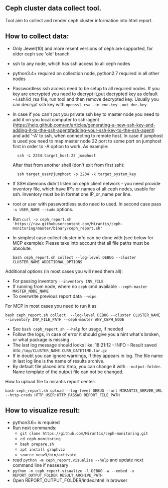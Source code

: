 Ceph cluster data collect tool.
-------------------------------

Tool aim to collect and render ceph cluster information into html report.


How to collect data:
--------------------

* Only Jewel(10) and more resent versions of ceph are supported, for older ceph see 'old' branch
* ssh to any node, which has ssh access to all ceph nodes
* python3.4+ required on collection node, python2.7 required in all other nodes
* Passwordless ssh access need to be setup to all required nodes. If you key are encrypted you need to
  decrypt it,put decrypted key as default ~/.ssh/id_rsa file, run tool and then remove decrypted key.
  Usually you can decrypt ssh key with `openssl rsa –in enc.key -out dec.key`.
* In case if you can't put you private ssh key to master node you need to add it on you local computer to
  ssh-agent (https://help.github.com/en/articles/generating-a-new-ssh-key-and-adding-it-to-the-ssh-agent#adding-your-ssh-key-to-the-ssh-agent) and add '-A' to ssh, when connecting to remote host. In case if
  jumphost is used you need to map master node 22 port to some port on jumphost first in order to -A
  option to work. As example:

        ssh -L 2234:target_host:22 jumphost
  
  After that from another shell (don't exit from first ssh):
  
        ssh target_user@jumphost -p 2234 -k target_system_key

* If SSH daemons didn't listen on ceph client network - you need provide inventory file, which have IP's or names
  of all ceph nodes, usable for ssh. Inventory must be in format one IP_or_name per line.
* root or user with passwordless sudo need to used. In second case pass `-u USER_NAME --sudo` options.
* Run `curl -o ceph_report.sh 'https://raw.githubusercontent.com/Mirantis/ceph-monitoring/master/binary/ceph_report.sh'`

* In simplest case collect cluster info can be done with (see below for MCP example):
  Please take into account that all file paths must be absolute.

    `bash ceph_report.sh collect --log-level DEBUG --cluster CLUSTER_NAME ADDITIONAL_OPTIONS`

Additional options (in most cases you will need them all):
- For passing inventory `--inventory INV_FILE`
- If running from node, where no `ceph` cmd available `--ceph-master MASTER_NODE_NAME`
- To overwrite previous report data `--wipe`

For MCP in most cases you need to run it as

    bash ceph_report.sh collect  --log-level DEBUG --cluster CLUSTER_NAME --inventory INV_FILE_PATH --ceph-master ANY_CEPH_NODE

* See `bash ceph_report.sh --help` for usage, if needed
* Follow the logs, in case of error it should give you a hint what's broken, or what package is missing
* The last log message should looks like:
  18:21:12 - INFO - Result saved into `/tmp/CLUSTER_NAME.CURR_DATETIME.tar.gz`
* If in doubt you can ignore warnings, if they appears in log. The file name in last log line is the name of results archive.
* By default file placed into /tmp, you can change it with `--output-folder`.
  Name template of the output file can not be changed.


How to upload file to mirantis report center:

    bash ceph_report.sh upload --log-level DEBUG --url MIRANTIS_SERVER_URL --http-creds HTTP_USER:HTTP_PASSWD REPORT_FILE_PATH


How to visualize result:
------------------------

* python3.6+ is required
* Run next commands:
    - `git clone https://github.com/Mirantis/ceph-monitoring.git`
    - `cd ceph-monitoring`
    - `bash prepare.sh`
    - `apt install graphviz`
    - `source venv3/bin/activate`
* read `python -m ceph_report.visualize --help` and update next command line if nessesary
* `python -m ceph_report.visualize -l DEBUG -w --embed -o REPORT_OUTPUT_FOLDER RESULT_ARCHIVE_PATH`
* Open REPORT_OUTPUT_FOLDER/index.html in browser
